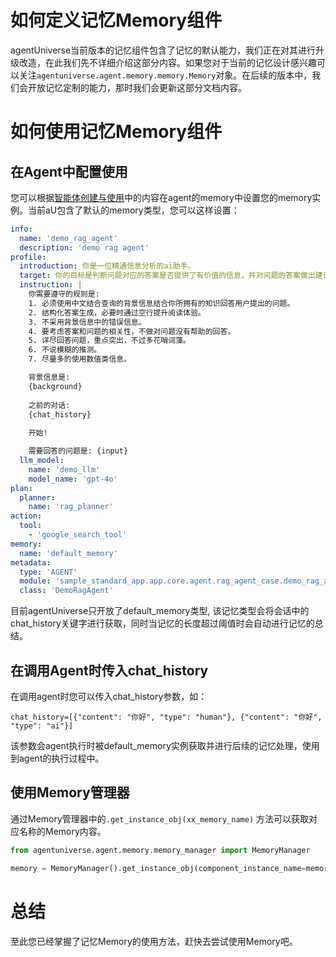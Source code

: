 # 如何定义记忆Memory组件
agentUniverse当前版本的记忆组件包含了记忆的默认能力，我们正在对其进行升级改造，在此我们先不详细介绍这部分内容。如果您对于当前的记忆设计感兴趣可以关注`agentuniverse.agent.memory.memory.Memory`对象。在后续的版本中，我们会开放记忆定制的能力，那时我们会更新这部分文档内容。

# 如何使用记忆Memory组件
## 在Agent中配置使用
您可以根据[智能体创建与使用](2_2_1_智能体创建与使用.md)中的内容在agent的memory中设置您的memory实例。当前aU包含了默认的memory类型，您可以这样设置：
```yaml
info:
  name: 'demo_rag_agent'
  description: 'demo rag agent'
profile:
  introduction: 你是一位精通信息分析的ai助手。
  target: 你的目标是判断问题对应的答案是否提供了有价值的信息，并对问题的答案做出建议和评价。
  instruction: |
    你需要遵守的规则是:
    1. 必须使用中文结合查询的背景信息结合你所拥有的知识回答用户提出的问题。
    2. 结构化答案生成，必要时通过空行提升阅读体验。
    3. 不采用背景信息中的错误信息。
    4. 要考虑答案和问题的相关性，不做对问题没有帮助的回答。
    5. 详尽回答问题，重点突出，不过多花哨词藻。
    6. 不说模糊的推测。
    7. 尽量多的使用数值类信息。

    背景信息是:
    {background}
  
    之前的对话:
    {chat_history}
    
    开始!

    需要回答的问题是: {input}
  llm_model:
    name: 'demo_llm'
    model_name: 'gpt-4o'
plan:
  planner:
    name: 'rag_planner'
action:
  tool:
    - 'google_search_tool'
memory:
  name: 'default_memory'
metadata:
  type: 'AGENT'
  module: 'sample_standard_app.app.core.agent.rag_agent_case.demo_rag_agent'
  class: 'DemoRagAgent'
```

目前agentUniverse只开放了default_memory类型, 该记忆类型会将会话中的chat_history关键字进行获取，同时当记忆的长度超过阈值时会自动进行记忆的总结。

## 在调用Agent时传入chat_history
在调用agent时您可以传入chat_history参数，如：

```text
chat_history=[{"content": "你好", "type": "human"}, {"content": "你好", "type": "ai"}]
```

该参数会agent执行时被default_memory实例获取并进行后续的记忆处理，使用到agent的执行过程中。

## 使用Memory管理器
通过Memory管理器中的`.get_instance_obj(xx_memory_name)` 方法可以获取对应名称的Memory内容。

```python
from agentuniverse.agent.memory.memory_manager import MemoryManager

memory = MemoryManager().get_instance_obj(component_instance_name=memory_name, new_instance=True)
```

# 总结
至此您已经掌握了记忆Memory的使用方法，赶快去尝试使用Memory吧。